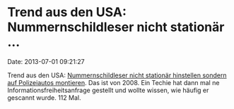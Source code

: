 Trend aus den USA: Nummernschildleser nicht stationär \...
==========================================================

Date: 2013-07-01 09:21:27

Trend aus den USA: [Nummernschildleser nicht stationär hinstellen
sondern auf Polizeiautos
montieren](http://cironline.org/reports/license-plate-readers-let-police-collect-millions-records-drivers-4883).
Das ist von 2008. Ein Techie hat dann mal ne
Informationsfreiheitsanfrage gestellt und wollte wissen, wie häufig er
gescannt wurde. 112 Mal.
